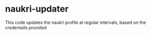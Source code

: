 # naukri-updater
This code updates the naukri profile at regular intervals, based on the credentails provided
